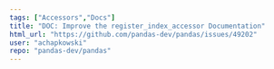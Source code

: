 ```yaml
---
tags: ["Accessors","Docs"]
title: "DOC: Improve the register_index_accessor Documentation"
html_url: "https://github.com/pandas-dev/pandas/issues/49202"
user: "achapkowski"
repo: "pandas-dev/pandas"
---
```


